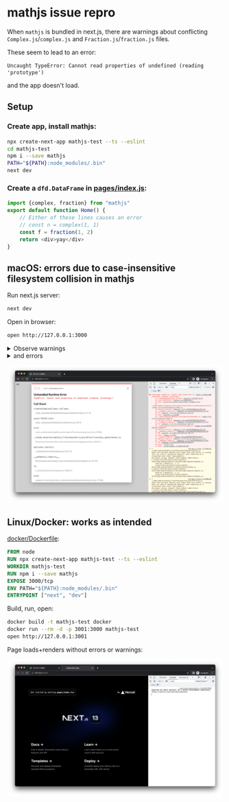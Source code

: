 # mathjs issue repro

When `mathjs` is bundled in next.js, there are warnings about conflicting `Complex.js`/`complex.js` and `Fraction.js`/`fraction.js` files.

These seem to lead to an error:
```
Uncaught TypeError: Cannot read properties of undefined (reading 'prototype')
```
and the app doesn't load.

## Setup

### Create app, install mathjs:

```bash
npx create-next-app mathjs-test --ts --eslint
cd mathjs-test
npm i --save mathjs
PATH="${PATH}:node_modules/.bin"
next dev
```

### Create a `dfd.DataFrame` in [pages/index.js](pages/index.js):
```javascript
import {complex, fraction} from "mathjs"
export default function Home() {
    // Either of these lines causes an error
    // const n = complex(1, 1)
    const f = fraction(1, 2)
    return <div>yay</div>
}
```

## macOS: errors due to case-insensitive filesystem collision in mathjs
Run next.js server:
```bash
next dev
```
Open in browser:
```bash
open http://127.0.0.1:3000
```

<details><summary>Observe warnings</summary>

```
./node_modules/mathjs/lib/esm/type/complex/Complex.js
There are multiple modules with names that only differ in casing.
This can lead to unexpected behavior when compiling on a filesystem with other case-semantic.
Use equal casing. Compare these module identifiers:
* javascript/esm|/Users/ryan/c/mathjs-test/node_modules/mathjs/lib/esm/type/complex/Complex.js
    Used by 1 module(s), i. e.
    javascript/esm|/Users/ryan/c/mathjs-test/node_modules/mathjs/lib/esm/factoriesAny.js
* javascript/esm|/Users/ryan/c/mathjs-test/node_modules/mathjs/lib/esm/type/complex/complex.js
    Used by 2 module(s), i. e.
    javascript/esm|/Users/ryan/c/mathjs-test/node_modules/mathjs/lib/esm/type/complex/Complex.js
overrideMethod @ react_devtools_backend.js:4012
printWarnings @ hot-dev-client.js?1600:82
handleWarnings @ hot-dev-client.js?1600:86
processMessage @ hot-dev-client.js?1600:187
eval @ hot-dev-client.js?1600:16
eval @ websocket.js?a9be:39
handleMessage @ websocket.js?a9be:38
react_devtools_backend.js:4012 ./node_modules/mathjs/lib/esm/type/fraction/Fraction.js
There are multiple modules with names that only differ in casing.
This can lead to unexpected behavior when compiling on a filesystem with other case-semantic.
Use equal casing. Compare these module identifiers:
* javascript/esm|/Users/ryan/c/mathjs-test/node_modules/mathjs/lib/esm/type/fraction/Fraction.js
    Used by 1 module(s), i. e.
    javascript/esm|/Users/ryan/c/mathjs-test/node_modules/mathjs/lib/esm/factoriesAny.js
* javascript/esm|/Users/ryan/c/mathjs-test/node_modules/mathjs/lib/esm/type/fraction/fraction.js
    Used by 2 module(s), i. e.
    javascript/esm|/Users/ryan/c/mathjs-test/node_modules/mathjs/lib/esm/type/fraction/Fraction.js
```
</details>

<details><summary>and errors</summary>

```
index.js?46cb:606 Uncaught TypeError: Cannot read properties of undefined (reading 'prototype')
    at createComplexClass.isClass (Complex.js?51b2:11:3)
    at assertAndCreate (factory.js?2286:35:1)
    at eval (pureFunctionsAny.generated.js?b0ab:9:55)
    at ./node_modules/mathjs/lib/esm/entry/pureFunctionsAny.generated.js (index.js?ts=1672679205949:4021:1)
    at options.factory (webpack.js?ts=1672679205949:673:31)
    at __webpack_require__ (webpack.js?ts=1672679205949:37:33)
    at fn (webpack.js?ts=1672679205949:328:21)
    at eval (mainAny.js:11:88)
    at ./node_modules/mathjs/lib/esm/entry/mainAny.js (index.js?ts=1672679205949:4010:1)
    at options.factory (webpack.js?ts=1672679205949:673:31)
    at __webpack_require__ (webpack.js?ts=1672679205949:37:33)
    at fn (webpack.js?ts=1672679205949:328:21)
    at ./node_modules/mathjs/lib/esm/index.js (index.js?ts=1672679205949:9500:75)
    at options.factory (webpack.js?ts=1672679205949:673:31)
    at __webpack_require__ (webpack.js?ts=1672679205949:37:33)
    at fn (webpack.js?ts=1672679205949:328:21)
    at eval (index.js:7:64)
    at ./pages/index.js (index.js?ts=1672679205949:49:1)
    at options.factory (webpack.js?ts=1672679205949:673:31)
    at __webpack_require__ (webpack.js?ts=1672679205949:37:33)
    at fn (webpack.js?ts=1672679205949:328:21)
    at eval (?44d9:5:16)
    at eval (route-loader.js?ea34:211:51)
```
</details>

![](./error-screenshot.png)

## Linux/Docker: works as intended
[docker/Dockerfile](docker/Dockerfile):
```Dockerfile
FROM node
RUN npx create-next-app mathjs-test --ts --eslint
WORKDIR mathjs-test
RUN npm i --save mathjs
EXPOSE 3000/tcp
ENV PATH="${PATH}:node_modules/.bin"
ENTRYPOINT ["next", "dev"]
```

Build, run, open:
```bash
docker build -t mathjs-test docker
docker run --rm -d -p 3001:3000 mathjs-test
open http://127.0.0.1:3001
```

Page loads+renders without errors or warnings:

![](./success-screenshot.png)
